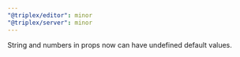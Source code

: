 ```yaml
---
"@triplex/editor": minor
"@triplex/server": minor
---
```


String and numbers in props now can have undefined default values.
